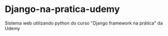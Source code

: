 # Django-na-pratica-udemy
 Sistema web utilizando python do curso "Django framework na prática" da Udemy
